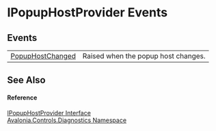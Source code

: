# IPopupHostProvider Events




## Events
<table>
<tr>
<td><a href="E_Avalonia_Controls_Diagnostics_IPopupHostProvider_PopupHostChanged">PopupHostChanged</a></td>
<td>Raised when the popup host changes.</td>
</tr>
</table>

## See Also


#### Reference
<a href="T_Avalonia_Controls_Diagnostics_IPopupHostProvider">IPopupHostProvider Interface</a>  
<a href="N_Avalonia_Controls_Diagnostics">Avalonia.Controls.Diagnostics Namespace</a>  

